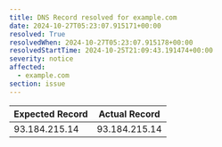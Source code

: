 ```yaml
---
title: DNS Record resolved for example.com
date: 2024-10-27T05:23:07.915171+00:00
resolved: True
resolvedWhen: 2024-10-27T05:23:07.915178+00:00
resolvedStartTime: 2024-10-25T21:09:43.191474+00:00
severity: notice
affected:
  - example.com
section: issue
---
```


| Expected Record  | Actual Record  |
|------------------|----------------|
| 93.184.215.14 | 93.184.215.14 |
